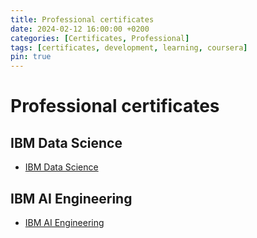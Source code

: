 ```yaml
---
title: Professional certificates
date: 2024-02-12 16:00:00 +0200
categories: [Certificates, Professional]
tags: [certificates, development, learning, coursera]
pin: true
---
```

# Professional certificates

## IBM Data Science

* [IBM Data Science](https://coursera.org/share/f401845cec35c37c56ebac523eb325d1)


## IBM AI Engineering

* [IBM AI Engineering](https://coursera.org/share/3f810ac4581c831567883b74bdcd6dae)
